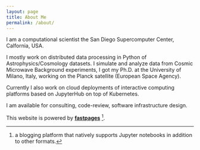 ```yaml
---
layout: page
title: About Me
permalink: /about/
---
```


I am a computational scientist the San Diego Supercomputer Center, Calfornia, USA.

I mostly work on distributed data processing in Python of Astrophysics/Cosmology datasets.
I simulate and analyze data from Cosmic Microwave Background experiments, I got my Ph.D. at
the University of Milano, Italy, working on the Planck satellite (European Space Agency).

Currently I also work on cloud deployments of interactive computing platforms based on
JupyterHub on top of Kubernetes.

I am available for consulting, code-review, software infrastructure design.

This website is powered by **[fastpages](https://github.com/fastai/fastpages)** [^1].

[^1]:a blogging platform that natively supports Jupyter notebooks in addition to other formats.
